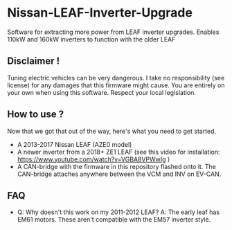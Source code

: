 # Nissan-LEAF-Inverter-Upgrade
Software for extracting more power from LEAF inverter upgrades. Enables 110kW and 160kW inverters to function with the older LEAF

## Disclaimer !
Tuning electric vehicles can be very dangerous. I take no responsibility (see license) for any damages that this firmware might cause. You are entirely on your own when using this software. Respect your local legislation.

## How to use ?
Now that we got that out of the way, here's what you need to get started.
- A 2013-2017 Nissan LEAF (AZE0 model)
- A newer inverter from a 2018+ ZE1 LEAF (see this video for installation: https://www.youtube.com/watch?v=VGBA8VPWwIg )
- A CAN-bridge with the firmware in this repository flashed onto it. The CAN-bridge attaches anywhere between the VCM and INV on EV-CAN. 

## FAQ
- Q: Why doesn't this work on my 2011-2012 LEAF? A: The early leaf has EM61 motors. These aren't compatible with the EM57 inverter style.

